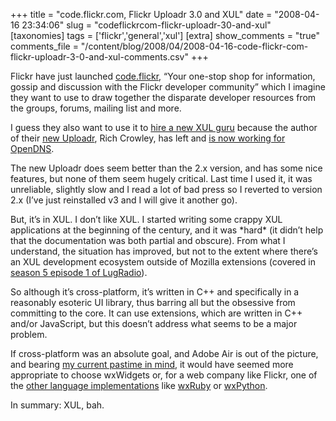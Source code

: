 +++
title = "code.flickr.com, Flickr Uploadr 3.0 and XUL"
date = "2008-04-16 23:34:06"
slug = "codeflickrcom-flickr-uploadr-30-and-xul"
[taxonomies]
tags = ['flickr','general','xul']
[extra]
show_comments = "true"
comments_file = "/content/blog/2008/04/2008-04-16-code-flickr-com-flickr-uploadr-3-0-and-xul-comments.csv"
+++

Flickr have just launched [code.flickr](http://code.flickr.com), <q>Your one-stop shop for information, gossip and discussion with the Flickr developer community</q> which I imagine they want to use to draw together the disparate developer resources from the groups, forums, mailing list and more.

I guess they also want to use it to [hire a new XUL guru](http://flickr.com/jobs/xul_engineer/) because the author of their [new Uploadr](http://flickr.com/tools/uploadr), Rich Crowley, has left and [is now working for OpenDNS](http://rcrowley.org/2008/04/08/starting-at-opendns-today/).

The new Uploadr does seem better than the 2.x version, and has some nice features, but none of them seem hugely critical. Last time I used it, it was unreliable, slightly slow and I read a lot of bad press so I reverted to version 2.x (I’ve just reinstalled v3 and I will give it another go).

But, it’s in XUL. I don’t like XUL. I started writing some crappy XUL applications at the beginning of the century, and it was \*hard\* (it didn’t help that the documentation was both partial and obscure). From what I understand, the situation has improved, but not to the extent where there’s an XUL development ecosystem outside of Mozilla extensions (covered in [season 5 episode 1 of LugRadio](http://www.lugradio.org/episodes/84)).

So although it’s cross-platform, it’s written in C++ and specifically in a reasonably esoteric UI library, thus barring all but the obsessive from committing to the core. It can use extensions, which are written in C++ and/or JavaScript, but this doesn’t address what seems to be a major problem.

If cross-platform was an absolute goal, and Adobe Air is out of the picture, and bearing [my current pastime in mind](http://philwilson.org/blog/2008/03/wxvenus), it would have seemed more appropriate to choose wxWidgets or, for a web company like Flickr, one of the [other language implementations](http://wiki.wxwidgets.org/General_Information) like [wxRuby](http://wxruby.rubyforge.org/wiki/wiki.pl) or [wxPython](http://www.wxpython.org/).

In summary: XUL, bah.
